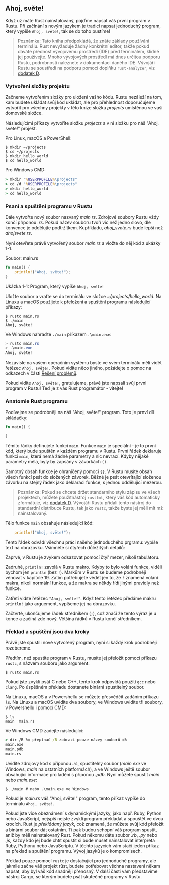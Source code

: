 ## Ahoj, světe!

Když už máte Rust nainstalovaný, pojďme napsat váš první program v Rustu. Při začínání s novým jazykem je tradicí napsat jednoduchý program, který vypíše `Ahoj, světe!`, tak se do toho pustíme!

> Poznámka: Tato kniha předpokládá, že znáte základy používání terminálu. Rust nevyžaduje žádný konkrétní editor, takže pokud dáváte přednost vývojovému prostředí (IDE) před terminálem, klidně jej používejte. Mnoho vývojových prostředí má dnes určitou podporu Rustu, podrobnosti naleznete v dokumentaci daného IDE. Vývojáři Rustu se soustředí na podporu pomocí doplňku `rust-analyzer`, viz [dodatek D][devtools]<!-- ignore -->.

### Vytvoření složky projektu

Začneme vytvořením složky pro uložení vašho kódu. Rustu nezáleží na tom, kam budete ukládat svůj kód ukládat, ale pro přehlednost doporučujeme vytvořit pro všechny projekty v této knize složku *projects* umístěnou ve vaší domovské složce.

Následujícími příkazy vytvoříte složku *projects* a v ní složku pro náš "Ahoj, světe!" projekt.

Pro Linux, macOS a PowerShell:

```console
$ mkdir ~/projects
$ cd ~/projects
$ mkdir hello_world
$ cd hello_world
```

Pro Windows CMD:

```cmd
> mkdir "%USERPROFILE%\projects"
> cd /d "%USERPROFILE%\projects"
> mkdir hello_world
> cd hello_world
```

### Psaní a spuštění programu v Rustu

Dále vytvořte nový soubor nazvaný *main.rs*. Zdrojové soubory Rustu vždy končí příponou *.rs*. Pokud název souboru tvoří víc než jedno slovo, dle konvence je oddělujte podtržítkem. Kupříkladu, *ahoj_svete.rs* bude lepší než *ahojsvete.rs*.

Nyní otevřete právě vytvořený soubor *main.rs* a vložte do něj kód z ukázky 1-1.

<span class="filename">Soubor: main.rs</span>

```rust
fn main() {
    println!("Ahoj, světe!");
}
```

<span class="caption">Ukázka 1-1: Program, který vypíše `Ahoj, světe!`</span>

Uložte soubor a vraťte se do terminálu ve složce *~/projects/hello_world*. Na Linuxu a macOS použijete k přeložení a spuštění programu následující příkazy:

```console
$ rustc main.rs
$ ./main
Ahoj, světe!
```
Ve Windows nahraďte `./main` příkazem `.\main.exe`:

```powershell
> rustc main.rs
> .\main.exe
Ahoj, světe!
```

Nezávisle na vašem operačním systému byste ve svém terminálu měli vidět řetězec `Ahoj, světe!`. Pokud vidíte něco jiného, požádejte o pomoc na odkazech v části [Řešení problémů][troubleshooting]<!-- ignore -->.

Pokud vidíte `Ahoj, světe!`, gratulujeme, právě jste napsali svůj prvni program v Rustu! Teď je z vás Rust programátor - vítejte!

### Anatomie Rust programu

Podívejme se podrobněji na náš "Ahoj, světe!" program. Toto je prnví díl skládačky: 

```rust
fn main() {

}
```

Těmito řádky definujete funkci `main`. Funkce `main` je speciální - je to první kód, který bude spuštěn v každém programu v Rustu. První řádek deklaruje funkci `main`, která nemá žádné parametry a nic nevrací. Kdyby nějaké parametry měla, byly by zapsány v závorkách `()`.

Samotný obsah funkce je ohraničený pomocí `{}`. V Rustu musíte obsah všech funkcí psát do složených závorek. Běžné je psát otevrítající složenou závorku na stejný řádek jako deklaraci funkce, s jednou oddělující mezerou.

> Poznámka: Pokud se chcete držet standarního stylu zápisu ve všech projektech, můžete použítnástroj `rustfmt`, který váš kód automaticky zformátuje, viz [dodatek D][devtools]<!-- ignore -->. Vývojáři Rustu přidali tento nástroj do standardní distribuce Rustu, tak jako `rustc`, takže byste jej měli mít mž nainstalovaný. 

Tělo funkce `main` obsahuje následující kód:

```rust
    println!("Ahoj, světe!");
```

Tento řádek odvádí všechnu práci našeho jednoduchého prgramu: vypíše text na obrazovku. Všimněte si čtyřech důležitých detailů: 

Zaprvé, v Rustu je zvykem odsazovat pomocí čtyř mezer, nikoli tabulátoru.

Zadruhé, `println!` zavolá v Rustu makro. Kdyby to bylo volání funkce, viděli bychom jen `println` (bez `!`). Markům v Rustu se budeme podrobněji věnovat v kapitole 19. Zatím potřebujete vědět jen to, že `!` znamená volání makra, nikoli normální funkce, a že makra se někdy řídí jinými pravidly než funkce.

Zatřetí vidíte řetězec `"Ahoj, světe!"`. Když tento řetězec předáme makru `println!` jako arguement, vypíšeme jej na obrazovku.

Začtvrté, ukončujeme řádek středníkem (`;`), což značí že tento výraz je u konce a začíná zde nový. Většina řádků v Rustu končí středníkem.

### Překlad a spuštění jsou dva kroky

Právě jste spustili nově vytvořený program, nyní si každý krok podrobněji rozebereme.

Předtím, než spustíte program v Rustu, musíte jej přeložit pomocí příkazu `rustc`, s názvem souboru jako argument:

```console
$ rustc main.rs
```

Pokud jste zvyklí psát C nebo C++, tento krok odpovídá použití `gcc` nebo `clang`. Po úspěšném překladu dostanete binární spustitelný soubor.

Na Linuxu, macOS a v Powershellu se můžete přesvědčit zadáním příkazu `ls`. Na Linuxu a macOS uvidíte dva soubory, ve Windows uvidíte tři soubory, v Powershellu i pomocí CMD:

```console
$ ls
main  main.rs
```

Ve Windows CMD zadejte následující:

```cmd
> dir /B %= přepínač /B zobrazí pouze názvy souborů =%
main.exe
main.pdb
main.rs
```

Uvidíte zdrojový kód s příponou *.rs*, spustitelný soubor (*main.exe* ve Windows, *main* na ostatních platformách), a ve Windows ještě soubor obsahující informace pro ladění s příponou *.pdb*. Nyní můžete spustit *main* nebo *main.exe*:

```console
$ ./main # nebo .\main.exe ve Windows
```

Pokud je *main.rs* váš "Ahoj, světe!" program, tento příkaz vypíše do terminálu `Ahoj, světe!`.

Pokud jste více obeznámení s dynamickými jazyky, jako např. Ruby, Python nebo JavaScript, nejspíš nejste zvyklí program překládat a spouštět ve dvou krocích. Rust je *překládaný jazyk*, což znamená, že můžete svůj kód přeložit a binární soubor dát ostatním. Ti pak budou schopní váš program spustit, aniž by měli nainstalovaný Rust. Pokud někomu dáte soubor *.rb*, *.py* nebo *.js*, každý kdo jej bude chtít spustit si bude muset nainstalovat interpreta Ruby, Pythonu nebo JavaScriptu. V těchto jazycích vám stačí jeden příkaz na překlad a spuštění programu. Vývoj jazyků je o kompromisech.

Překlad pouze pomocí `rustc` je dostačující pro jednoduché programy, ale jakmile začne váš projekt růst, budete potřebovat všchna nastavení někam napsat, aby byl váš kód snadněji přenosný. V další části vám představíme nástroj Cargo, se kterým budete psát skutečné programy v Rustu.

[troubleshooting]: ch01-01-installation.html#Řešení-problémů
[devtools]: appendix-04-useful-development-tools.md
